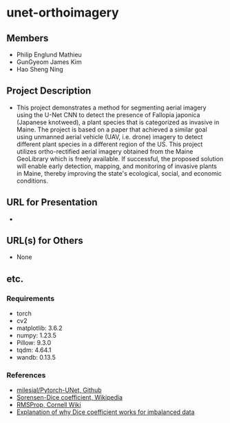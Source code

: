 # unet-orthoimagery
## Members
  - Philip Englund Mathieu
  - GunGyeom James Kim
  - Hao Sheng Ning
## Project Description
  - This project demonstrates a method for segmenting aerial imagery using the U-Net CNN to detect the presence of Fallopia japonica (Japanese knotweed), a plant species that is categorized as invasive in Maine. The project is based on a paper that achieved a similar goal using unmanned aerial vehicle (UAV, i.e. drone) imagery to detect different plant species in a different region of the US. This project utilizes ortho-rectified aerial imagery obtained from the Maine GeoLibrary which is freely available. If successful, the proposed solution will enable early detection, mapping, and monitoring of invasive plants in Maine, thereby improving the state's ecological, social, and economic conditions.
## URL for Presentation
  - 
## URL(s) for Others
  - None

## etc.
### Requirements
- torch
- cv2
- matplotlib: 3.6.2
- numpy: 1.23.5
- Pillow: 9.3.0
- tqdm: 4.64.1
- wandb: 0.13.5

### References
- [milesial/Pytorch-UNet, Github](https://github.com/milesial/Pytorch-UNet)
- [Sorensen-Dice coefficient, Wikipedia](https://en.wikipedia.org/wiki/S%C3%B8rensen%E2%80%93Dice_coefficient)
- [RMSProp, Cornell Wiki](https://optimization.cbe.cornell.edu/index.php?title=RMSProp#:~:text=RMSProp%2C%20root%20mean%20square%20propagation,lecture%20six%20by%20Geoff%20Hinton.)
- [Explanation of why Dice coefficient works for imbalanced data](https://stats.stackexchange.com/questions/438494/what-is-the-intuition-behind-what-makes-dice-coefficient-handle-imbalanced-data)

